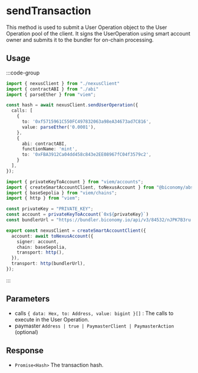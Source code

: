 # sendTransaction

This method is used to submit a User Operation object to the User Operation pool of the client. It signs the UserOperation using smart account owner and submits it to the bundler for on-chain processing.

## Usage

:::code-group

```typescript [example.ts]
import { nexusClient } from "./nexusClient"
import { contractABI } from "./abi"
import { parseEther } from "viem"; 

const hash = await nexusClient.sendUserOperation({
  calls: [ 
    { 
      to: '0xf5715961C550FC497832063a98eA34673ad7C816', 
      value: parseEther('0.0001'), 
    }, 
    { 
      abi: contractABI, 
      functionName: 'mint', 
      to: '0xFBA3912Ca04dd458c843e2EE08967fC04f3579c2',   
    }
  ], 
}); 
```
```typescript [nexusClient.ts] filename="nexusClient.ts"
import { privateKeyToAccount } from "viem/accounts";
import { createSmartAccountClient, toNexusAccount } from "@biconomy/abstractjs";
import { baseSepolia } from "viem/chains"; 
import { http } from "viem"; 

const privateKey = "PRIVATE_KEY";
const account = privateKeyToAccount(`0x${privateKey}`)
const bundlerUrl = "https://bundler.biconomy.io/api/v3/84532/nJPK7B3ru.dd7f7861-190d-41bd-af80-6877f74b8f44"; 

export const nexusClient = createSmartAccountClient({ 
  account: await toNexusAccount({ 
    signer: account, 
    chain: baseSepolia,
    transport: http(),
  }),
  transport: http(bundlerUrl),
});
```

:::

## Parameters
- calls `{ data: Hex, to: Address, value: bigint }[]` : The calls to execute in the User Operation.
- paymaster  `Address | true | PaymasterClient | PaymasterAction` (optional)

## Response
- `Promise<Hash>` The transaction hash. 